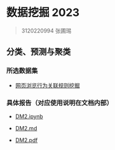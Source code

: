 # 数据挖掘 2023

> 3120220994 张圃㻛

## 分类、预测与聚类

### 所选数据集

- [网页浏览行为关联规则挖掘](http://archive.ics.uci.edu/ml/datasets/Anonymous+Microsoft+Web+Data)

### 具体报告（对应使用说明在文档内部）

- [DM2.ipynb](./DM2.ipynb)

- [DM2.md](./DM2.md)
  
- [DM2.pdf](./DM2.pdf)
